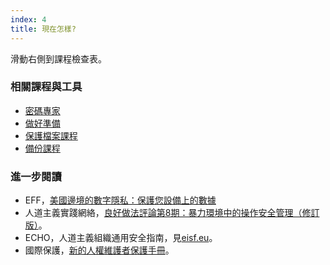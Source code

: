 ```yaml
---
index: 4
title: 現在怎樣?
---
```

滑動右側到課程檢查表。

### 相關課程與工具

*   [密碼專家](umbrella://information/passwords/expert)
*   [做好準備](umbrella://travel/preparation)
*   [保護檔案課程](umbrella://information/protecting-files)
*   [備份課程](umbrella://information/backing-up)

### 進一步閱讀

*   EFF，[美國邊境的數字隱私：保護您設備上的數據](https://www.eff.org/wp/digital-privacy-us-border-2017)
*   人道主義實踐網絡，[良好做法評論第8期：暴力環境中的操作安全管理（修訂版）](http://odihpn.org/wp-content/uploads/2010/11/GPR_8_revised2.pdf)。
*   ECHO，人道主義組織通用安全指南，見[eisf.eu](https://www.eisf.eu/library/generic-security-guide-for-humanitarian-organisations/)。
*   國際保護，[新的人權維護者保護手冊](https://www.protectioninternational.org/en/node/1106)。